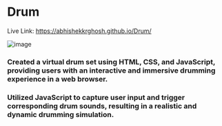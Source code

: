 # Drum
Live Link: https://abhishekkrghosh.github.io/Drum/

![image](https://github.com/AbhishekKrGhosh/Drum/assets/92973940/07218cad-a52c-4984-9510-f96b13053636)



<h3>Created a virtual drum set using HTML, CSS, and JavaScript, providing users with an interactive and immersive drumming experience in a web browser.</h3>
<h3>Utilized JavaScript to capture user input and trigger corresponding drum sounds, resulting in a realistic and dynamic drumming simulation.</h3>
